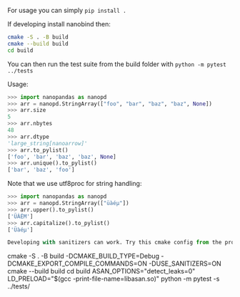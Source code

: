 For usage you can simply ``pip install .``


If developing install nanobind then:

```sh
cmake -S . -B build
cmake --build build
cd build
```

You can then run the test suite from the build folder with ``python -m pytest ../tests``

Usage:

```python
>>> import nanopandas as nanopd
>>> arr = nanopd.StringArray(["foo", "bar", "baz", "baz", None])
>>> arr.size
5
>>> arr.nbytes
48
>>> arr.dtype
'large_string[nanoarrow]'
>>> arr.to_pylist()
['foo', 'bar', 'baz', 'baz', None]
>>> arr.unique().to_pylist()
['bar', 'baz', 'foo']
```

Note that we use utf8proc for string handling:

```python
>>> import nanopandas as nanopd
>>> arr = nanopd.StringArray(["üàéµ"])
>>> arr.upper().to_pylist()
['ÜÀÉΜ']
>>> arr.capitalize().to_pylist()
['Üàéµ']

Developing with sanitizers can work. Try this cmake config from the project root:

```
cmake -S . -B build -DCMAKE_BUILD_TYPE=Debug -DCMAKE_EXPORT_COMPILE_COMMANDS=ON -DUSE_SANITIZERS=ON
cmake --build build
cd build
ASAN_OPTIONS="detect_leaks=0" LD_PRELOAD="$(gcc -print-file-name=libasan.so)" python -m pytest -s ../tests/
```
